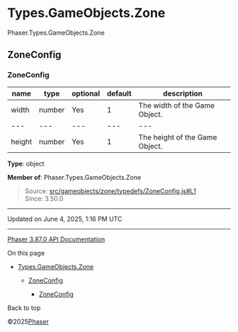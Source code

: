 # Types.GameObjects.Zone

Phaser.Types.GameObjects.Zone

## ZoneConfig

### <static> ZoneConfig

| name | type | optional | default | description |
| --- | --- | --- | --- | --- |
| width | number | Yes | 1 | The width of the Game Object. |
| --- | --- | --- | --- | --- |
| height | number | Yes | 1 | The height of the Game Object. |

**Type**: object

**Member of**: Phaser.Types.GameObjects.Zone

> Source: [src/gameobjects/zone/typedefs/ZoneConfig.js#L1](https://github.com/phaserjs/phaser/blob/v3.87.0/src/gameobjects/zone/typedefs/ZoneConfig.js#L1)  
> Since: 3.50.0

---

Updated on June 4, 2025, 1:16 PM UTC

---

[Phaser 3.87.0 API Documentation](../../index.md)

On this page

* [Types.GameObjects.Zone](#typesgameobjectszone)

  + [ZoneConfig](#zoneconfig)

    - [<static> ZoneConfig](#static-zoneconfig)

Back to top

©2025[Phaser](https://docs.phaser.io)